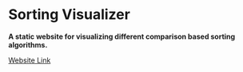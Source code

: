 # Sorting Visualizer 

**A static website for visualizing different comparison based sorting algorithms.**

[Website Link](https://shrutibhar02.github.io/SortingSimulator)

